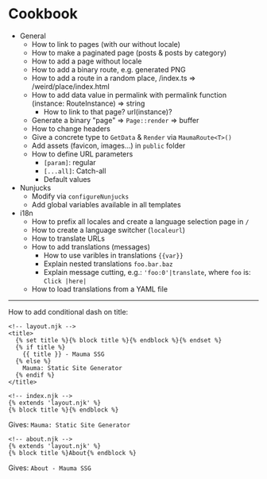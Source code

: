 # Cookbook

- General
  - How to link to pages (with our without locale)
  - How to make a paginated page (posts & posts by category)
  - How to add a page without locale
  - How to add a binary route, e.g. generated PNG
  - How to add a route in a random place, /index.ts => /weird/place/index.html
  - How to add data value in permalink with permalink function (instance: RouteInstance) => string
    - How to link to that page? url(instance)?
  - Generate a binary "page" => `Page::render` => buffer
  - How to change headers
  - Give a concrete type to `GetData` & `Render` via `MaumaRoute<T>()`
  - Add assets (favicon, images…) in `public` folder
  - How to define URL parameters
    - `[param]`: regular
    - `[...all]`: Catch-all
    - Default values
- Nunjucks
  - Modify via `configureNunjucks`
  - Add global variables available in all templates
- i18n
  - How to prefix all locales and create a language selection page in `/`
  - How to create a language switcher (`localeurl`)
  - How to translate URLs
  - How to add translations (messages)
    - How to use varibles in translations `{{var}}`
    - Explain nested translations `foo.bar.baz`
    - Explain message cutting, e.g.: `'foo:0'|translate`, where `foo` is: `Click |here|`
  - How to load translations from a YAML file

---

How to add conditional dash on title:

```njk
<!-- layout.njk -->
<title>
  {% set title %}{% block title %}{% endblock %}{% endset %}
  {% if title %}
    {{ title }} - Mauma SSG
  {% else %}
    Mauma: Static Site Generator
  {% endif %}
</title>
```

```njk
<!-- index.njk -->
{% extends 'layout.njk' %}
{% block title %}{% endblock %}
```

Gives: `Mauma: Static Site Generator`

```njk
<!-- about.njk -->
{% extends 'layout.njk' %}
{% block title %}About{% endblock %}
```

Gives: `About - Mauma SSG`
